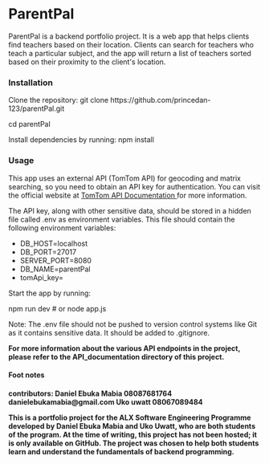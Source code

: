<h1>ParentPal</h1>
<p>ParentPal is a backend portfolio project. It is a web app that helps clients find teachers based on their location. Clients can search for teachers who teach a particular subject, and the app will return a list of teachers sorted based on their proximity to the client's location.</p>
<h3>Installation</h3>
<p>Clone the repository:
git clone  https://github.com/princedan-123/parentPal.git
</p>
<p>
cd parentPal
</p>
<p>
Install dependencies by running:
npm install
</p>
<h3>Usage</h3>
<p>This app uses an external API (TomTom API) for geocoding and matrix searching, so you need to obtain an API key for authentication. You can visit the official website at <a href="https://developer.tomtom.com/documentation">TomTom API Documentation </a> for more information.</p>
<p>The API key, along with other sensitive data, should be stored in a hidden file called .env as environment variables. This file should contain the following environment variables:
<ul>
<li>DB_HOST=localhost</li>
<li>DB_PORT=27017</li>
<li>SERVER_PORT=8080</li>
<li>DB_NAME=parentPal</li>
<li>tomApi_key=<your tomtom api key></li>
</ul>
Start the app by running:
<p>
npm run dev
# or
node app.js
</p>
<p>
Note: The .env file should not be pushed to version control systems like Git as it contains sensitive data. It should be added to .gitignore.
</p>
<p><strong>For more information about the various API endpoints in the project, please refer to the API_documentation directory of this project.</strong> </p>
</p>
<h4>Foot notes<h4>
<p>
contributors: 
Daniel Ebuka Mabia 08087681764 danielebukamabia@gmail.com
Uko uwatt 08067089484
</p>
<p>This is a portfolio project for the ALX Software Engineering Programme developed by Daniel Ebuka Mabia and Uko Uwatt, who are both students of the program. At the time of writing, this project has not been hosted; it is only available on GitHub. The project was chosen to help both students learn and understand the fundamentals of backend programming.
</p>